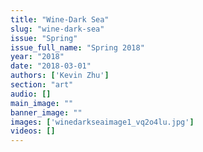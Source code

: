 ```yaml
---
title: "Wine-Dark Sea"
slug: "wine-dark-sea"
issue: "Spring"
issue_full_name: "Spring 2018"
year: "2018"
date: "2018-03-01"
authors: ['Kevin Zhu']
section: "art"
audio: []
main_image: ""
banner_image: ""
images: ['winedarkseaimage1_vq2o4lu.jpg']
videos: []
---
```

